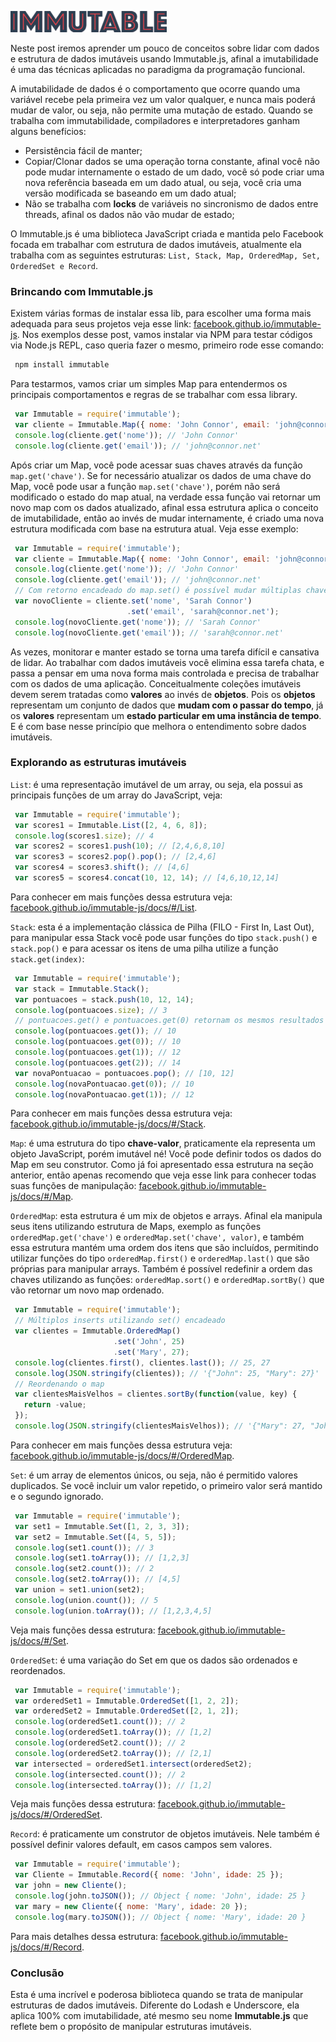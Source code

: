 ![Brincando com estruturas imutáveis usando Immutable.js](../images/immutable-logo.png "Brincando com estruturas imutáveis usando Immutable.js")

Neste post iremos aprender um pouco de conceitos sobre lidar com dados e estrutura de dados imutáveis usando Immutable.js, afinal a imutabilidade é uma das técnicas aplicadas no paradigma da programação funcional.

A imutabilidade de dados é o comportamento que ocorre quando uma variável recebe pela primeira vez um valor qualquer, e nunca mais poderá mudar de valor, ou seja, não permite uma mutação de estado.
Quando se trabalha com immutabilidade, compiladores e interpretadores ganham alguns benefícios:

*   Persistência fácil de manter;
*   Copiar/Clonar dados se uma operação torna constante, afinal você não pode mudar internamente o estado de um dado, você só pode criar uma nova referência baseada em um dado atual, ou seja, você cria uma versão modificada se baseando em um dado atual;
*   Não se trabalha com **locks** de variáveis no sincronismo de dados entre threads, afinal os dados não vão mudar de estado;

O Immutable.js é uma biblioteca JavaScript criada e mantida pelo Facebook focada em trabalhar com estrutura de dados imutáveis, atualmente ela trabalha com as seguintes estruturas: `List, Stack, Map, OrderedMap, Set, OrderedSet e Record`.

### Brincando com Immutable.js

Existem várias formas de instalar essa lib, para escolher uma forma mais adequada para seus projetos veja esse link: [facebook.github.io/immutable-js](https://facebook.github.io/immutable-js). Nos exemplos desse post, vamos instalar via NPM para testar códigos via Node.js REPL, caso queria fazer o mesmo, primeiro rode esse comando:
``` bash
 npm install immutable
``` 

Para testarmos, vamos criar um simples Map para entendermos os principais comportamentos e regras de se trabalhar com essa library.
``` javascript
 var Immutable = require('immutable');
 var cliente = Immutable.Map({ nome: 'John Connor', email: 'john@connor.net' });
 console.log(cliente.get('nome')); // 'John Connor'
 console.log(cliente.get('email')); // 'john@connor.net'
``` 

Após criar um Map, você pode acessar suas chaves através da função `map.get('chave')`. Se for necessário atualizar os dados de uma chave do Map, você pode usar a função `map.set('chave')`, porém não será modificado o estado do map atual, na verdade essa função vai retornar um novo map com os dados atualizado, afinal essa estrutura aplica o conceito de imutabilidade, então ao invés de mudar internamente, é criado uma nova estrutura modificada com base na estrutura atual. Veja esse exemplo:

``` javascript
 var Immutable = require('immutable');
 var cliente = Immutable.Map({ nome: 'John Connor', email: 'john@connor.net' });
 console.log(cliente.get('nome')); // 'John Connor'
 console.log(cliente.get('email')); // 'john@connor.net'
 // Com retorno encadeado do map.set() é possível mudar múltiplas chaves!
 var novoCliente = cliente.set('nome', 'Sarah Connor')
                          .set('email', 'sarah@connor.net');
 console.log(novoCliente.get('nome')); // 'Sarah Connor'
 console.log(novoCliente.get('email')); // 'sarah@connor.net'
``` 

As vezes, monitorar e manter estado se torna uma tarefa difícil e cansativa de lidar. Ao trabalhar com dados imutáveis você elimina essa tarefa chata, e passa a pensar em uma nova forma mais controlada e precisa de trabalhar com os dados de uma aplicação. Conceitualmente coleções imutáveis devem serem tratadas como **valores** ao invés de **objetos**. Pois os **objetos** representam um conjunto de dados que **mudam com o passar do tempo**, já os **valores** representam um **estado particular em uma instância de tempo**. E é com base nesse princípio que melhora o entendimento sobre dados imutáveis.

### Explorando as estruturas imutáveis

`List`: é uma representação imutável de um array, ou seja, ela possui as principais funções de um array do JavaScript, veja:

``` javascript
 var Immutable = require('immutable');
 var scores1 = Immutable.List([2, 4, 6, 8]);
 console.log(scores1.size); // 4
 var scores2 = scores1.push(10); // [2,4,6,8,10]
 var scores3 = scores2.pop().pop(); // [2,4,6]
 var scores4 = scores3.shift(); // [4,6]
 var scores5 = scores4.concat(10, 12, 14); // [4,6,10,12,14]
``` 

Para conhecer em mais funções dessa estrutura veja: [facebook.github.io/immutable-js/docs/#/List](https://facebook.github.io/immutable-js/docs/#/List).

`Stack`: esta é a implementação clássica de Pilha (FILO - First In, Last Out), para manipular essa Stack você pode usar funções do tipo `stack.push()` e `stack.pop()` e para acessar os itens de uma pilha utilize a função `stack.get(index)`:

``` javascript
 var Immutable = require('immutable');
 var stack = Immutable.Stack();
 var pontuacoes = stack.push(10, 12, 14);
 console.log(pontuacoes.size); // 3
 // pontuacoes.get() e pontuacoes.get(0) retornam os mesmos resultados
 console.log(pontuacoes.get()); // 10
 console.log(pontuacoes.get(0)); // 10
 console.log(pontuacoes.get(1)); // 12
 console.log(pontuacoes.get(2)); // 14
 var novaPontuacao = pontuacoes.pop(); // [10, 12]
 console.log(novaPontuacao.get(0)); // 10
 console.log(novaPontuacao.get(1)); // 12
``` 

Para conhecer em mais funções dessa estrutura veja: [facebook.github.io/immutable-js/docs/#/Stack](https://facebook.github.io/immutable-js/docs/#/Stack).

`Map`: é uma estrutura do tipo **chave-valor**, praticamente ela representa um objeto JavaScript, porém imutável né! Você pode definir todos os dados do Map em seu construtor. Como já foi apresentado essa estrutura na seção anterior, então apenas recomendo que veja esse link para conhecer todas suas funções de manipulação: [facebook.github.io/immutable-js/docs/#/Map](https://facebook.github.io/immutable-js/docs/#/Map).

`OrderedMap`: esta estrutura é um mix de objetos e arrays. Afinal ela manipula seus itens utilizando estrutura de Maps, exemplo as funções `orderedMap.get('chave')` e `orderedMap.set('chave', valor)`, e também essa estrutura mantém uma ordem dos itens que são incluídos, permitindo utilizar funções do tipo `orderedMap.first()` e `orderedMap.last()` que são próprias para manipular arrays. Também é possível redefinir a ordem das chaves utilizando as funções: `orderedMap.sort()` e `orderedMap.sortBy()` que vão retornar um novo map ordenado.

``` javascript
 var Immutable = require('immutable');
 // Múltiplos inserts utilizando set() encadeado
 var clientes = Immutable.OrderedMap()
                       .set('John', 25)
                       .set('Mary', 27);
 console.log(clientes.first(), clientes.last()); // 25, 27
 console.log(JSON.stringify(clientes)); // '{"John": 25, "Mary": 27}'
 // Reordenando o map
 var clientesMaisVelhos = clientes.sortBy(function(value, key) {
   return -value;
 });
 console.log(JSON.stringify(clientesMaisVelhos)); // '{"Mary": 27, "John": 25}'
``` 

Para conhecer em mais funções dessa estrutura veja: [facebook.github.io/immutable-js/docs/#/OrderedMap](https://facebook.github.io/immutable-js/docs/#/OrderedMap).

`Set`: é um array de elementos únicos, ou seja, não é permitido valores duplicados. Se você incluir um valor repetido, o primeiro valor será mantido e o segundo ignorado.

``` javascript
 var Immutable = require('immutable');
 var set1 = Immutable.Set([1, 2, 3, 3]);
 var set2 = Immutable.Set([4, 5, 5]);
 console.log(set1.count()); // 3
 console.log(set1.toArray()); // [1,2,3]
 console.log(set2.count()); // 2
 console.log(set2.toArray()); // [4,5]
 var union = set1.union(set2);
 console.log(union.count()); // 5
 console.log(union.toArray()); // [1,2,3,4,5]
``` 

Veja mais funções dessa estrutura: [facebook.github.io/immutable-js/docs/#/Set](https://facebook.github.io/immutable-js/docs/#/Set).

`OrderedSet`: é uma variação do Set em que os dados são ordenados e reordenados.

``` javascript
 var Immutable = require('immutable');
 var orderedSet1 = Immutable.OrderedSet([1, 2, 2]);
 var orderedSet2 = Immutable.OrderedSet([2, 1, 2]);
 console.log(orderedSet1.count()); // 2
 console.log(orderedSet1.toArray()); // [1,2]
 console.log(orderedSet2.count()); // 2
 console.log(orderedSet2.toArray()); // [2,1]
 var intersected = orderedSet1.intersect(orderedSet2);
 console.log(intersected.count()); // 2
 console.log(intersected.toArray()); // [1,2]
``` 

Veja mais funções dessa estrutura: [facebook.github.io/immutable-js/docs/#/OrderedSet](https://facebook.github.io/immutable-js/docs/#/OrderedSet).

`Record`: é praticamente um construtor de objetos imutáveis. Nele também é possível definir valores default, em casos campos sem valores.

``` javascript
 var Immutable = require('immutable');
 var Cliente = Immutable.Record({ nome: 'John', idade: 25 });
 var john = new Cliente();
 console.log(john.toJSON()); // Object { nome: 'John', idade: 25 }
 var mary = new Cliente({ nome: 'Mary', idade: 20 });
 console.log(mary.toJSON()); // Object { nome: 'Mary', idade: 20 }
``` 

Para mais detalhes dessa estrutura: [facebook.github.io/immutable-js/docs/#/Record](https://facebook.github.io/immutable-js/docs/#/Record).

### Conclusão

Esta é uma incrível e poderosa biblioteca quando se trata de manipular estruturas de dados imutáveis. Diferente do Lodash e Underscore, ela aplica 100% com imutabilidade, até mesmo seu nome **Immutable.js** que reflete bem o propósito de manipular estruturas imutáveis.